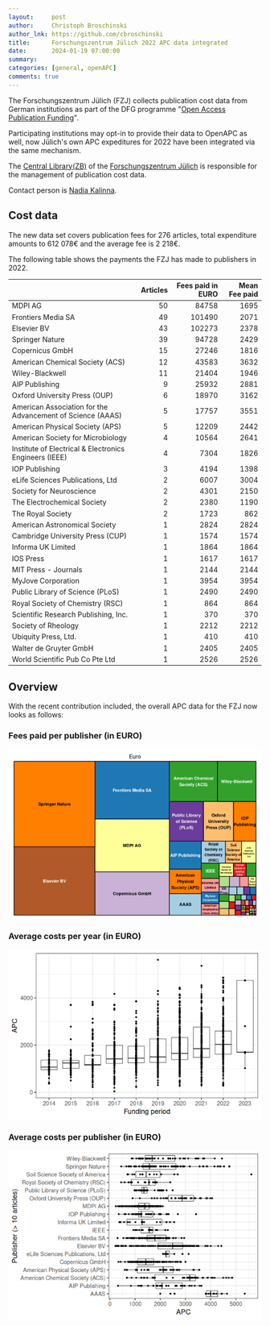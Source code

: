 ```yaml
---
layout:     post
author:     Christoph Broschinski
author_lnk: https://github.com/cbroschinski
title:      Forschungszentrum Jülich 2022 APC data integrated
date:       2024-01-19 07:00:00
summary:    
categories: [general, openAPC]
comments: true
---
```





The Forschungszentrum Jülich (FZJ) collects publication cost data from German institutions as part of the DFG programme "[Open Access Publication Funding](https://www.fz-juelich.de/en/zb/open-science/open-access/monitoring-dfg-oa-publication-funding)". 

Participating institutions may opt-in to provide their data to OpenAPC as well, now Jülich's own APC expeditures for 2022 have been integrated via the same mechanism.

The [Central Library(ZB)](http://www.fz-juelich.de/zb/EN/Home/home_node.html) of the [Forschungszentrum Jülich](http://www.fz-juelich.de/portal/DE/Home/home_node.html) is responsible for the management of publication cost data.

Contact person is [Nadja Kalinna](mailto:zb-copyright@fz-juelich.de).

## Cost data



The new data set covers publication fees for 276 articles, total expenditure amounts to 612 078€ and the average fee is 2 218€.

The following table shows the payments the FZJ has made to publishers in 2022.



|                                                           | Articles| Fees paid in EURO| Mean Fee paid|
|:----------------------------------------------------------|--------:|-----------------:|-------------:|
|MDPI AG                                                    |       50|             84758|          1695|
|Frontiers Media SA                                         |       49|            101490|          2071|
|Elsevier BV                                                |       43|            102273|          2378|
|Springer Nature                                            |       39|             94728|          2429|
|Copernicus GmbH                                            |       15|             27246|          1816|
|American Chemical Society (ACS)                            |       12|             43583|          3632|
|Wiley-Blackwell                                            |       11|             21404|          1946|
|AIP Publishing                                             |        9|             25932|          2881|
|Oxford University Press (OUP)                              |        6|             18970|          3162|
|American Association for the Advancement of Science (AAAS) |        5|             17757|          3551|
|American Physical Society (APS)                            |        5|             12209|          2442|
|American Society for Microbiology                          |        4|             10564|          2641|
|Institute of Electrical & Electronics Engineers (IEEE)     |        4|              7304|          1826|
|IOP Publishing                                             |        3|              4194|          1398|
|eLife Sciences Publications, Ltd                           |        2|              6007|          3004|
|Society for Neuroscience                                   |        2|              4301|          2150|
|The Electrochemical Society                                |        2|              2380|          1190|
|The Royal Society                                          |        2|              1723|           862|
|American Astronomical Society                              |        1|              2824|          2824|
|Cambridge University Press (CUP)                           |        1|              1574|          1574|
|Informa UK Limited                                         |        1|              1864|          1864|
|IOS Press                                                  |        1|              1617|          1617|
|MIT Press - Journals                                       |        1|              2144|          2144|
|MyJove Corporation                                         |        1|              3954|          3954|
|Public Library of Science (PLoS)                           |        1|              2490|          2490|
|Royal Society of Chemistry (RSC)                           |        1|               864|           864|
|Scientific Research Publishing, Inc.                       |        1|               370|           370|
|Society of Rheology                                        |        1|              2212|          2212|
|Ubiquity Press, Ltd.                                       |        1|               410|           410|
|Walter de Gruyter GmbH                                     |        1|              2405|          2405|
|World Scientific Pub Co Pte Ltd                            |        1|              2526|          2526|



## Overview

With the recent contribution included, the overall APC data for the FZJ now looks as follows:

### Fees paid per publisher (in EURO)

![plot of chunk tree_fzj_2024_01_19_full](/figure/tree_fzj_2024_01_19_full-1.png)

###  Average costs per year (in EURO)

![plot of chunk box_fzj_2024_01_19_year_full](/figure/box_fzj_2024_01_19_year_full-1.png)

###  Average costs per publisher (in EURO)

![plot of chunk box_fzj_2024_01_19_publisher_full](/figure/box_fzj_2024_01_19_publisher_full-1.png)
